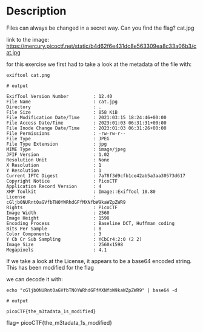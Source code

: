 # Description

Files can always be changed in a secret way. Can you find the flag? cat.jpg

link to the image: https://mercury.picoctf.net/static/b4d62f6e431dc8e563309ea8c33a06b3/cat.jpg


for this exercise we first had to take a look at the metadata of the file with:
```
exiftool cat.png

# output

ExifTool Version Number         : 12.40
File Name                       : cat.jpg
Directory                       : .
File Size                       : 858 KiB
File Modification Date/Time     : 2021:03:15 18:24:46+00:00
File Access Date/Time           : 2023:01:03 06:31:31+00:00
File Inode Change Date/Time     : 2023:01:03 06:31:26+00:00
File Permissions                : -rw-rw-r--
File Type                       : JPEG
File Type Extension             : jpg
MIME Type                       : image/jpeg
JFIF Version                    : 1.02
Resolution Unit                 : None
X Resolution                    : 1
Y Resolution                    : 1
Current IPTC Digest             : 7a78f3d9cfb1ce42ab5a3aa30573d617
Copyright Notice                : PicoCTF
Application Record Version      : 4
XMP Toolkit                     : Image::ExifTool 10.80
License                         : cGljb0NURnt0aGVfbTN0YWRhdGFfMXNfbW9kaWZpZWR9
Rights                          : PicoCTF
Image Width                     : 2560
Image Height                    : 1598
Encoding Process                : Baseline DCT, Huffman coding
Bits Per Sample                 : 8
Color Components                : 3
Y Cb Cr Sub Sampling            : YCbCr4:2:0 (2 2)
Image Size                      : 2560x1598
Megapixels                      : 4.1
```

If we take a look at the License, it appears to be a base64 encoded string. This has been modified for the flag

we can decode it with:

```
echo "cGljb0NURnt0aGVfbTN0YWRhdGFfMXNfbW9kaWZpZWR9" | base64 -d

# output

picoCTF{the_m3tadata_1s_modified}

```

flag= picoCTF{the_m3tadata_1s_modified}
